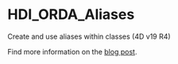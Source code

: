 # HDI_ORDA_Aliases
 
Create and use aliases within classes (4D v19 R4)

Find more information on the [blog post](https://blog.4d.com/orda-say-hello-to-aliases/).
